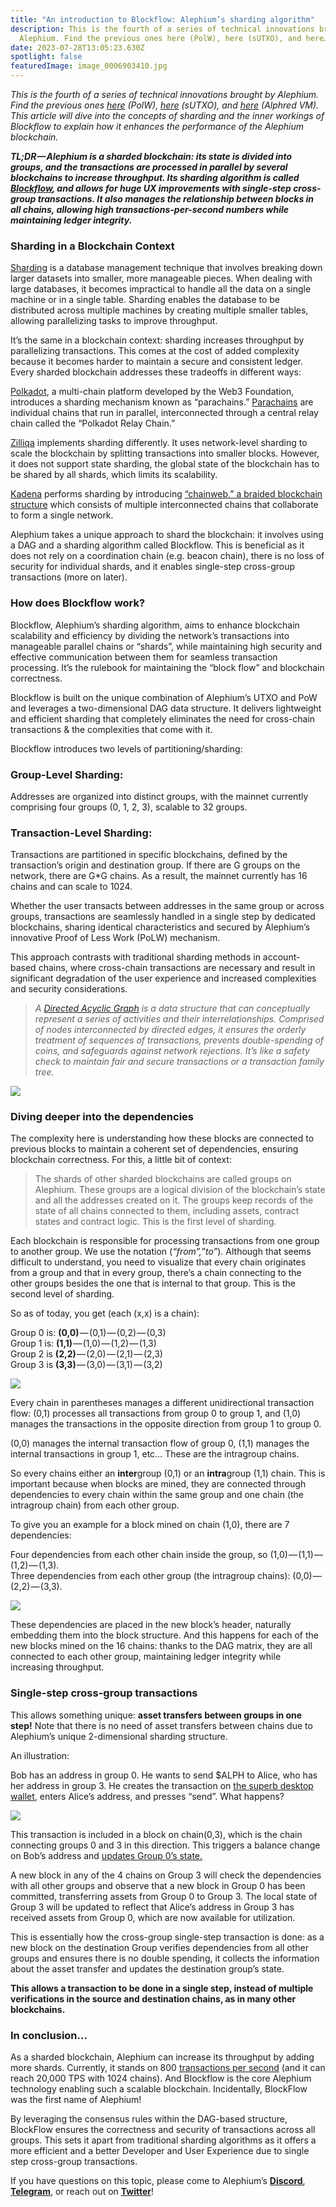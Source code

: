 ```yaml
---
title: "An introduction to Blockflow: Alephium’s sharding algorithm"
description: This is the fourth of a series of technical innovations brought by
  Alephium. Find the previous ones here (PolW), here (sUTXO), and here…
date: 2023-07-28T13:05:23.630Z
spotlight: false
featuredImage: image_0006903410.jpg
---
```

*This is the fourth of a series of technical innovations brought by Alephium. Find the previous ones* <a href="/news/post/tech-talk-1-the-ultimate-guide-to-proof-of-less-work-the-universe-and-everything-ba70644ab301" ><em>here</em></a> *(PolW),* <a href="https://medium.com/p/8de3b0f76749" ><em>here</em></a> *(sUTXO), and* <a href="/news/post/meet-alphred-a-virtual-machine-like-no-others-85ce86540025" ><em>here</em></a> *(Alphred VM). This article will dive into the concepts of sharding and the inner workings of Blockflow to explain how it enhances the performance of the Alephium blockchain.*

***TL;DR — Alephium is a sharded blockchain: its state is divided into groups, and the transactions are processed in parallel by several blockchains to increase throughput. Its sharding algorithm is called*** <a href="https://github.com/alephium/white-paper" ><strong><em>Blockflow</em></strong></a>***, and allows for huge UX improvements with single-step cross-group transactions. It also manages the relationship between blocks in all chains, allowing high transactions-per-second numbers while maintaining ledger integrity.***

### **Sharding in a Blockchain Context**

<a href="/news/post/sharding-d50968b8b229" >Sharding</a> is a database management technique that involves breaking down larger datasets into smaller, more manageable pieces. When dealing with large databases, it becomes impractical to handle all the data on a single machine or in a single table. Sharding enables the database to be distributed across multiple machines by creating multiple smaller tables, allowing parallelizing tasks to improve throughput.

It’s the same in a blockchain context: sharding increases throughput by parallelizing transactions. This comes at the cost of added complexity because it becomes harder to maintain a secure and consistent ledger. Every sharded blockchain addresses these tradeoffs in different ways:

<a href="https://polkadot.network/" >Polkadot</a>, a multi-chain platform developed by the Web3 Foundation, introduces a sharding mechanism known as “parachains.” <a href="https://polkadot.network/blog/polkadot-v1-0-sharding-and-economic-security" >Parachains</a> are individual chains that run in parallel, interconnected through a central relay chain called the “Polkadot Relay Chain.”

<a href="https://www.zilliqa.com/" >Zilliqa</a> implements sharding differently. It uses network-level sharding to scale the blockchain by splitting transactions into smaller blocks. However, it does not support state sharding, the global state of the blockchain has to be shared by all shards, which limits its scalability.

<a href="https://kadena.io/" >Kadena</a> performs sharding by introducing <a href="https://www.youtube.com/watch?v=hYvXxFbsN6I" >“chainweb,” a braided blockchain structure</a> which consists of multiple interconnected chains that collaborate to form a single network.

Alephium takes a unique approach to shard the blockchain: it involves using a DAG and a sharding algorithm called Blockflow. This is beneficial as it does not rely on a coordination chain (e.g. beacon chain), there is no loss of security for individual shards, and it enables single-step cross-group transactions (more on later).

### **How does Blockflow work?**

Blockflow, Alephium’s sharding algorithm, aims to enhance blockchain scalability and efficiency by dividing the network’s transactions into manageable parallel chains or “shards”, while maintaining high security and effective communication between them for seamless transaction processing. It’s the rulebook for maintaining the “block flow” and blockchain correctness.

Blockflow is built on the unique combination of Alephium’s UTXO and PoW and leverages a two-dimensional DAG data structure. It delivers lightweight and efficient sharding that completely eliminates the need for cross-chain transactions & the complexities that come with it.

Blockflow introduces two levels of partitioning/sharding:

### Group-Level Sharding:

Addresses are organized into distinct groups, with the mainnet currently comprising four groups (0, 1, 2, 3), scalable to 32 groups.

### Transaction-Level Sharding:

Transactions are partitioned in specific blockchains, defined by the transaction’s origin and destination group. If there are G groups on the network, there are G*G chains. As a result, the mainnet currently has 16 chains and can scale to 1024.

Whether the user transacts between addresses in the same group or across groups, transactions are seamlessly handled in a single step by dedicated blockchains, sharing identical characteristics and secured by Alephium’s innovative Proof of Less Work (PoLW) mechanism.

This approach contrasts with traditional sharding methods in account-based chains, where cross-chain transactions are necessary and result in significant degradation of the user experience and increased complexities and security considerations.

> *A* <a href="https://en.wikipedia.org/wiki/Directed_acyclic_graph" ><em>Directed Acyclic Graph</em></a> *is a data structure that can conceptually represent a series of activities and their interrelationships. Comprised of nodes interconnected by directed edges, it ensures the orderly treatment of sequences of transactions, prevents double-spending of coins, and safeguards against network rejections. It’s like a safety check to maintain fair and secure transactions or a transaction family tree.*

![](image_d67b115025.jpg)

### **Diving deeper into the dependencies**

The complexity here is understanding how these blocks are connected to previous blocks to maintain a coherent set of dependencies, ensuring blockchain correctness. For this, a little bit of context:

> The shards of other sharded blockchains are called groups on Alephium. These groups are a logical division of the blockchain’s state and all the addresses created on it. The groups keep records of the state of all chains connected to them, including assets, contract states and contract logic. This is the first level of sharding.

Each blockchain is responsible for processing transactions from one group to another group. We use the notation (*“from”,”to”*). Although that seems difficult to understand, you need to visualize that every chain originates from a group and that in every group, there’s a chain connecting to the other groups besides the one that is internal to that group. This is the second level of sharding.

So as of today, you get (each (x,x) is a chain):

Group 0 is: **(0,0)** — (0,1) — (0,2) — (0,3)\
Group 1 is: **(1,1)** — (1,0) — (1,2) — (1,3)\
Group 2 is **(2,2)** — (2,0) — (2,1) — (2,3)\
Group 3 is **(3,3)** — (3,0) — (3,1) — (3,2)

![](image_d0bdef3914.png)

Every chain in parentheses manages a different unidirectional transaction flow: (0,1) processes all transactions from group 0 to group 1, and (1,0) manages the transactions in the opposite direction from group 1 to group 0.

(0,0) manages the internal transaction flow of group 0, (1,1) manages the internal transactions in group 1, etc… These are the intragroup chains.

So every chains either an **inter**group (0,1) or an **intra**group (1,1) chain. This is important because when blocks are mined, they are connected through dependencies to every chain within the same group and one chain (the intragroup chain) from each other group.

To give you an example for a block mined on chain (1,0), there are 7 dependencies:

Four dependencies from each other chain inside the group, so (1,0) — (1,1) — (1,2) — (1,3).\
Three dependencies from each other group (the intragroup chains): (0,0) — (2,2) — (3,3).

![](image_4465e60953.png)

These dependencies are placed in the new block’s header, naturally embedding them into the block structure. And this happens for each of the new blocks mined on the 16 chains: thanks to the DAG matrix, they are all connected to each other group, maintaining ledger integrity while increasing throughput.

### Single-step cross-group transactions

This allows something unique: **asset transfers between groups in one step!** Note that there is no need of asset transfers between chains due to Alephium’s unique 2-dimensional sharding structure.

An illustration:

Bob has an address in group 0. He wants to send $ALPH to Alice, who has her address in group 3. He creates the transaction on <a href="https://github.com/alephium/desktop-wallet/releases/latest/" >the superb desktop wallet</a>, enters Alice’s address, and presses “send”. What happens?

![](image_928f442cdb.png)

This transaction is included in a block on chain(0,3), which is the chain connecting groups 0 and 3 in this direction. This triggers a balance change on Bob’s address and <a href="https://twitter.com/alephium/status/1599808960038461447" >updates Group 0’s state.</a>

A new block in any of the 4 chains on Group 3 will check the dependencies with all other groups and observe that a new block in Group 0 has been committed, transferring assets from Group 0 to Group 3. The local state of Group 3 will be updated to reflect that Alice’s address in Group 3 has received assets from Group 0, which are now available for utilization.

This is essentially how the cross-group single-step transaction is done: as a new block on the destination Group verifies dependencies from all other groups and ensures there is no double spending, it collects the information about the asset transfer and updates the destination group’s state.

**This allows a transaction to be done in a single step, instead of multiple verifications in the source and destination chains, as in many other blockchains.**

### In conclusion…

As a sharded blockchain, Alephium can increase its throughput by adding more shards. Currently, it stands on 800 <a href="/news/post/transactions-per-second-tps-f13217a49e39" >transactions per second</a> (and it can reach 20,000 TPS with 1024 chains). And Blockflow is the core Alephium technology enabling such a scalable blockchain. Incidentally, BlockFlow was the first name of Alephium!

By leveraging the consensus rules within the DAG-based structure, BlockFlow ensures the correctness and security of transactions across all groups. This sets it apart from traditional sharding algorithms as it offers a more efficient and a better Developer and User Experience due to single step cross-group transactions.

If you have questions on this topic, please come to Alephium’s <a href="https://discord.gg/XsGpZ5VDTM" ><strong>Discord</strong></a>, <a href="https://t.me/alephiumgroup" ><strong>Telegram</strong></a>, or reach out on <a href="https://twitter.com/alephium" ><strong>Twitter</strong></a>!
